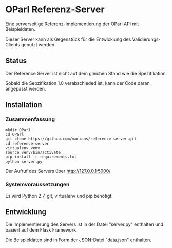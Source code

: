 OParl Referenz-Server
=====================

Eine serverseitige Referenz-Implementierung der OParl API mit Beispieldaten.

Dieser Server kann als Gegenstück für die Entwicklung des Validierungs-Clients genutzt werden.

## Status

Der Reference Server ist nicht auf dem gleichen Stand wie die Spezifikation.

Sobald die Sepzifikation 1.0 verabschieded ist, kann der Code daran angepasst werden.

## Installation

### Zusammenfassung

	mkdir OParl
	cd OParl
    git clone https://github.com/marians/reference-server.git
    cd reference-server
    virtualenv venv
    source venv/bin/activate
    pip install -r requirements.txt
    python server.py

Der Aufruf des Servers über http://127.0.0.1:5000/

### Systemvoraussetzungen

Es wird Python 2.7, git, virtualenv und pip benötigt.

## Entwicklung

Die Implementierung des Servers ist in der Datei "server.py" enthalten und basiert auf dem Flask Framework.

Die Beispieldaten sind in Form der JSON-Datei "data.json" enthalten.
